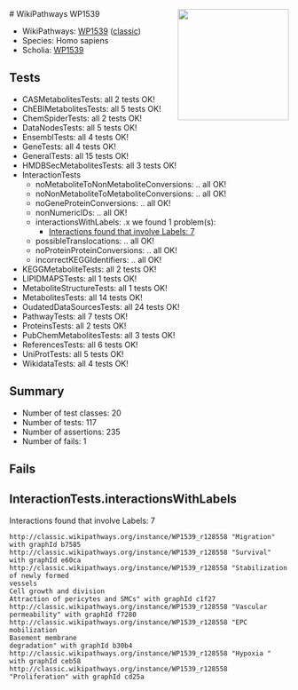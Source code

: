<img style="float: right; width: 200px" src="https://upload.wikimedia.org/wikipedia/commons/thumb/8/83/Wplogo_with_text_500.png/640px-Wplogo_with_text_500.png" />
# WikiPathways WP1539

* WikiPathways: [WP1539](https://wikipathways.org/pathways/WP1539) ([classic](https://classic.wikipathways.org/instance/WP1539))
* Species: Homo sapiens
* Scholia: [WP1539](https://scholia.toolforge.org/wikipathways/WP1539)
## Tests
* CASMetabolitesTests: all 2 tests OK!
* ChEBIMetabolitesTests: all 5 tests OK!
* ChemSpiderTests: all 2 tests OK!
* DataNodesTests: all 5 tests OK!
* EnsemblTests: all 4 tests OK!
* GeneTests: all 4 tests OK!
* GeneralTests: all 15 tests OK!
* HMDBSecMetabolitesTests: all 3 tests OK!
* InteractionTests
    * noMetaboliteToNonMetaboliteConversions: .. all OK!
    * noNonMetaboliteToMetaboliteConversions: .. all OK!
    * noGeneProteinConversions: .. all OK!
    * nonNumericIDs: .. all OK!
    * interactionsWithLabels: .x we found 1 problem(s):
        * [Interactions found that involve Labels: 7](#630d267e)
    * possibleTranslocations: .. all OK!
    * noProteinProteinConversions: .. all OK!
    * incorrectKEGGIdentifiers: .. all OK!
* KEGGMetaboliteTests: all 2 tests OK!
* LIPIDMAPSTests: all 1 tests OK!
* MetaboliteStructureTests: all 1 tests OK!
* MetabolitesTests: all 14 tests OK!
* OudatedDataSourcesTests: all 24 tests OK!
* PathwayTests: all 7 tests OK!
* ProteinsTests: all 2 tests OK!
* PubChemMetabolitesTests: all 3 tests OK!
* ReferencesTests: all 6 tests OK!
* UniProtTests: all 5 tests OK!
* WikidataTests: all 4 tests OK!


## Summary

* Number of test classes: 20
* Number of tests: 117
* Number of assertions: 235
* Number of fails: 1

## Fails

<a name="630d267e" />

## InteractionTests.interactionsWithLabels

Interactions found that involve Labels: 7
```
http://classic.wikipathways.org/instance/WP1539_r128558 "Migration" with graphId b7585
http://classic.wikipathways.org/instance/WP1539_r128558 "Survival" with graphId e60ca
http://classic.wikipathways.org/instance/WP1539_r128558 "Stabilization of newly formed
vessels
Cell growth and division
Attraction of pericytes and SMCs" with graphId c1f27
http://classic.wikipathways.org/instance/WP1539_r128558 "Vascular
permeability" with graphId f7280
http://classic.wikipathways.org/instance/WP1539_r128558 "EPC mobilization
Basement membrane
degradation" with graphId b30b4
http://classic.wikipathways.org/instance/WP1539_r128558 "Hypoxia " with graphId ceb58
http://classic.wikipathways.org/instance/WP1539_r128558 "Proliferation" with graphId cd25a
```


